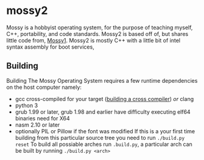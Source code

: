mossy2
======
Mossy is a hobbyist operating system, for the purpose of teaching myself, C++, portability, and code standards.
Mossy2 is based off of, but shares little code from, [Mossy1](http://bitbucket.org/matter123/mossy). Mossy2 is mostly C++ with a little bit of intel syntax assembly for boot services,

Building
--------
Building The Mossy Operating System requires a few runtime dependencies on the host computer namely:
  * gcc cross-compiled for your target ([building a cross compiler](http://wiki.osdev.org/GCC_Cross-Compiler))
  	_or_ clang
  * python 3
  * grub 1.99 or later, grub 1.98 and earlier have difficulty executing elf64 binaries need for X64
  * nasm 2.10 or later
  * optionally PIL or Pillow if the font was modified
If this is a your first time building from this particular source tree you need to run
`./build.py reset`
To build all possiable arches run `.build.py`, a particular arch can be built by running `./build.py <arch>`
